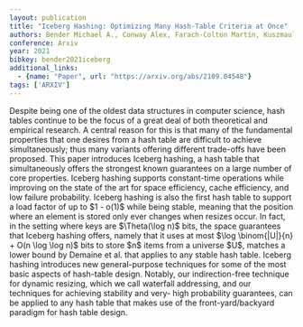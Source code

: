 ```yaml
---
layout: publication
title: "Iceberg Hashing: Optimizing Many Hash-Table Criteria at Once"
authors: Bender Michael A., Conway Alex, Farach-Colton Martín, Kuszmaul William, Tagliavini Guido
conference: Arxiv
year: 2021
bibkey: bender2021iceberg
additional_links:
  - {name: "Paper", url: "https://arxiv.org/abs/2109.04548"}
tags: ['ARXIV']
---
```

Despite being one of the oldest data structures in computer science, hash tables
continue to be the focus of a great deal of both theoretical and empirical
research. A central reason for this is that many of the fundamental properties
that one desires from a hash table are difficult to achieve simultaneously; thus
many variants offering different trade-offs have been proposed. This paper
introduces Iceberg hashing, a hash table that simultaneously offers the
strongest known guarantees on a large number of core properties. Iceberg hashing
supports constant-time operations while improving on the state of the art for
space efficiency, cache efficiency, and low failure probability. Iceberg hashing
is also the first hash table to support a load factor of up to \$1 - o(1)\$
while being stable, meaning that the position where an element is stored only
ever changes when resizes occur. In fact, in the setting where keys are
\$\Theta(\log n)\$ bits, the space guarantees that Iceberg hashing offers,
namely that it uses at most \$\log \binom\{|U|\}\{n\} + O(n \log \log n)\$ bits
to store \$n\$ items from a universe \$U\$, matches a lower bound by Demaine et
al. that applies to any stable hash table. Iceberg hashing introduces new
general-purpose techniques for some of the most basic aspects of hash-table
design. Notably, our indirection-free technique for dynamic resizing, which we
call waterfall addressing, and our techniques for achieving stability and very-
high probability guarantees, can be applied to any hash table that makes use of
the front-yard/backyard paradigm for hash table design.
